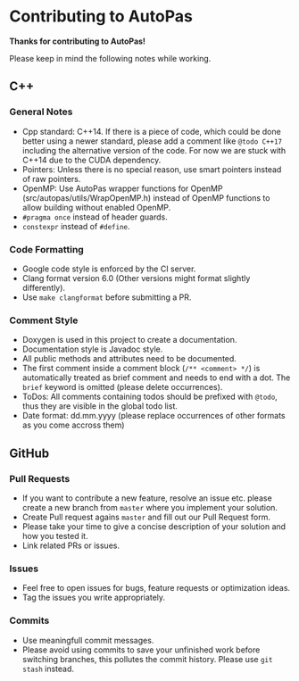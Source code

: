 # Contributing to AutoPas

**Thanks for contributing to AutoPas!** 

Please keep in mind the following notes while working.

## C++
### General Notes
*  Cpp standard: C++14. If there is a piece of code, which could be done better using a newer standard, please add a comment like `@todo C++17` including the alternative version of the code. For now we are stuck with C++14 due to the CUDA dependency.
*  Pointers: Unless there is no special reason, use smart pointers instead of raw pointers.
*  OpenMP: Use AutoPas wrapper functions for OpenMP (src/autopas/utils/WrapOpenMP.h) instead of OpenMP functions to allow building without enabled OpenMP.
*  `#pragma once` instead of header guards.
*  `constexpr` instead of `#define`.

### Code Formatting
*  Google code style is enforced by the CI server.
*  Clang format version 6.0 (Other versions might format slightly differently).
*  Use `make clangformat` before submitting a PR.

### Comment Style
*  Doxygen is used in this project to create a documentation.
*  Documentation style is Javadoc style.
*  All public methods and attributes need to be documented.
*  The first comment inside a comment block (`/** <comment> */`) is automatically treated as brief comment and needs to end with a dot. The `brief` keyword is omitted (please delete occurrences).
*  ToDos: All comments containing todos should be prefixed with `@todo`, thus they are visible in the global todo list.
*  Date format: dd.mm.yyyy (please replace occurrences of other formats as you come accross them)

## GitHub

### Pull Requests
*  If you want to contribute a new feature, resolve an issue etc. please create a new branch from `master` where you implement your solution.
*  Create Pull request agains `master` and fill out our Pull Request form.
*  Please take your time to give a concise description of your solution and how you tested it.
*  Link related PRs or issues.

### Issues
*  Feel free to open issues for bugs, feature requests or optimization ideas.
*  Tag the issues you write appropriately.

### Commits
*  Use meaningfull commit messages.
*  Please avoid using commits to save your unfinished work before switching branches, this pollutes the commit history. Please use `git stash` instead.
